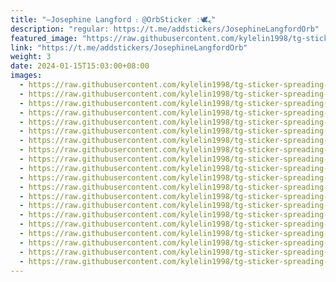 ```yaml
---
title: "—Josephine Langford ᎓ @OrbSticker ː🕊៹࣪"
description: "regular: https://t.me/addstickers/JosephineLangfordOrb"
featured_image: "https://raw.githubusercontent.com/kylelin1998/tg-sticker-spreading-worldwide-images/main/img/c90dc726-6425-41bd-b828-91d55f188229.jpg"
link: "https://t.me/addstickers/JosephineLangfordOrb"
weight: 3
date: 2024-01-15T15:03:00+08:00
images:
  - https://raw.githubusercontent.com/kylelin1998/tg-sticker-spreading-worldwide-images/main/img/c90dc726-6425-41bd-b828-91d55f188229.jpg
  - https://raw.githubusercontent.com/kylelin1998/tg-sticker-spreading-worldwide-images/main/img/f86613c1-07ce-4d6d-94e8-073cbd9e1a51.jpg
  - https://raw.githubusercontent.com/kylelin1998/tg-sticker-spreading-worldwide-images/main/img/b2917430-5713-4611-a566-f60da5f1d393.jpg
  - https://raw.githubusercontent.com/kylelin1998/tg-sticker-spreading-worldwide-images/main/img/7b6e0084-a579-40d8-a8ac-3e711e0cf251.jpg
  - https://raw.githubusercontent.com/kylelin1998/tg-sticker-spreading-worldwide-images/main/img/245feb50-2f01-48cd-bd5f-ffd752c7cf84.jpg
  - https://raw.githubusercontent.com/kylelin1998/tg-sticker-spreading-worldwide-images/main/img/513d4ee6-524d-49d9-b048-b683dc261c80.jpg
  - https://raw.githubusercontent.com/kylelin1998/tg-sticker-spreading-worldwide-images/main/img/e9ae7531-ce92-4b46-967a-855276717bdb.jpg
  - https://raw.githubusercontent.com/kylelin1998/tg-sticker-spreading-worldwide-images/main/img/c35b3744-ff8f-467d-aa32-83497f8e11b7.jpg
  - https://raw.githubusercontent.com/kylelin1998/tg-sticker-spreading-worldwide-images/main/img/7ced1a8a-dba1-4a72-89a4-705a91f4c080.jpg
  - https://raw.githubusercontent.com/kylelin1998/tg-sticker-spreading-worldwide-images/main/img/e02659b0-2ce4-4065-8e30-947853ecfd9e.jpg
  - https://raw.githubusercontent.com/kylelin1998/tg-sticker-spreading-worldwide-images/main/img/2fb8493f-8b35-4977-8a1e-684c28804b5c.jpg
  - https://raw.githubusercontent.com/kylelin1998/tg-sticker-spreading-worldwide-images/main/img/7703b7ff-096d-4578-8fc1-3c9d370ae7b6.jpg
  - https://raw.githubusercontent.com/kylelin1998/tg-sticker-spreading-worldwide-images/main/img/660bcf12-9f8a-4e0a-84d8-3d8fffc1beff.jpg
  - https://raw.githubusercontent.com/kylelin1998/tg-sticker-spreading-worldwide-images/main/img/256f5022-1e83-485e-83a0-5252d3607aef.jpg
  - https://raw.githubusercontent.com/kylelin1998/tg-sticker-spreading-worldwide-images/main/img/ebbcd145-66d2-459c-9ad0-36c256a2f238.jpg
  - https://raw.githubusercontent.com/kylelin1998/tg-sticker-spreading-worldwide-images/main/img/e2e1dc48-f111-454a-bded-43be2a3dba85.jpg
  - https://raw.githubusercontent.com/kylelin1998/tg-sticker-spreading-worldwide-images/main/img/eda861b8-2981-4589-8cbe-b0cf404818e5.jpg
  - https://raw.githubusercontent.com/kylelin1998/tg-sticker-spreading-worldwide-images/main/img/8fad970c-b4dd-44fd-baa3-9bc512dffb39.jpg
  - https://raw.githubusercontent.com/kylelin1998/tg-sticker-spreading-worldwide-images/main/img/23e858a1-ba25-4ae5-b581-4f56e6f8e2e0.jpg
  - https://raw.githubusercontent.com/kylelin1998/tg-sticker-spreading-worldwide-images/main/img/b12ddca0-b14b-45c9-ba4a-1054fbd2887e.jpg
---
```

